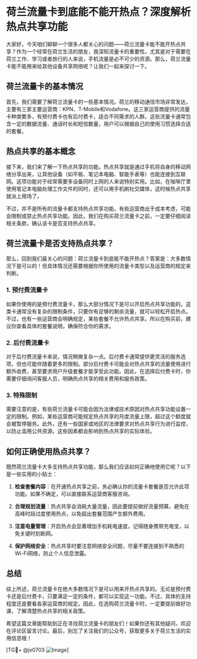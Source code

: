 # 荷兰流量卡到底能不能开热点？深度解析热点共享功能

大家好，今天咱们聊聊一个很多人都关心的问题——荷兰流量卡能不能开热点共享？作为一个经常在荷兰生活的朋友，我深知流量卡的重要性。尤其是对于需要在荷兰工作、学习或者旅行的人来说，手机流量是必不可少的资源。那么，荷兰流量卡能不能用来给其他设备共享网络呢？让我们一起来探讨一下。

## 荷兰流量卡的基本情况

首先，我们需要了解荷兰流量卡的一些基本情况。荷兰的移动通信市场非常发达，主要有三家主要运营商：KPN、T-Mobile和Vodafone。这三家运营商提供的流量卡种类繁多，有预付费卡也有后付费卡，适合不同需求的人群。这些流量卡通常包含一定的数据流量、通话时长和短信数量，用户可以根据自己的使用习惯选择合适的套餐。

## 热点共享的基本概念

接下来，我们来了解一下热点共享的功能。热点共享就是通过手机将自身的移动网络分享出来，让其他设备（如平板、笔记本电脑、智能手表等）也能连接到互联网。这项功能对于经常需要多设备同时上网的人来说特别实用。比如，在咖啡厅里使用笔记本电脑处理工作文件的同时，还可以用手机刷社交媒体，这时候热点共享就派上用场了。

不过，并不是所有的流量卡都支持热点共享功能。有些运营商出于成本考虑，可能会限制或禁止热点共享功能。因此，我们在购买荷兰流量卡之前，一定要仔细阅读相关条款，确认该卡是否支持热点共享。

## 荷兰流量卡是否支持热点共享？

那么，回到我们最关心的问题：荷兰流量卡到底能不能开热点？答案是：大多数情况下是可以的！但具体情况还需要根据你所使用的流量卡类型以及运营商的规定来判断。

### 1. 预付费流量卡
如果你使用的是预付费流量卡，那么大部分情况下是可以开启热点共享功能的。这类卡通常没有复杂的限制条件，只要你有足够的剩余流量，就可以轻松开启热点。不过，也有一些运营商会明确规定，某些套餐不允许热点共享。所以在购买前，建议你查看具体的套餐说明，确保符合你的需求。

### 2. 后付费流量卡
对于后付费流量卡来说，情况稍微复杂一点。后付费卡通常提供更灵活的服务选项，但也可能伴随着更多的限制。部分后付费卡可能会对热点共享的流量使用进行额外收费，甚至要求用户升级套餐才能享受此功能。因此，在选择后付费卡时，你需要仔细询问客服人员，明确热点共享的相关费用和服务政策。

### 3. 特殊限制
需要注意的是，有些荷兰流量卡可能会因为法律或技术原因对热点共享功能设置一定的限制。例如，某些运营商可能规定热点共享的月度流量上限，超过这个额度就会被暂停服务。此外，还有一些国家或地区的法律要求对热点共享行为进行监控，以防止滥用公共资源。这些因素都会影响到热点共享的实际体验。

## 如何正确使用热点共享？

既然荷兰流量卡大多支持热点共享功能，那么我们应该如何正确地使用它呢？以下是一些实用的小贴士：

1. **检查套餐内容**：在开通热点共享之前，务必确认你的流量卡套餐是否允许此项功能。如果不确定，可以直接联系运营商客服咨询。
   
2. **合理规划流量**：热点共享会消耗大量流量，因此要提前做好流量预算。避免在高峰时段过度使用热点，以免超出套餐范围产生额外费用。

3. **注意电量管理**：开启热点会显著增加手机耗电速度，记得随身携带充电宝，以免关键时刻断网。

4. **保护网络安全**：热点共享时要注意网络安全问题，尽量不要连接到不熟悉的Wi-Fi网络，防止个人信息泄露。

## 总结

综上所述，荷兰流量卡在绝大多数情况下是可以用来开热点共享的。无论是预付费卡还是后付费卡，只要满足一定的条件，都可以实现这一功能。不过，具体的支持程度还是要看各家运营商的规定。因此，在选购荷兰流量卡时，一定要提前做好功课，了解清楚热点共享的相关政策。

希望这篇文章能帮助到正在寻找荷兰流量卡的朋友们！如果你还有其他疑问，欢迎在评论区留言讨论。最后，别忘了关注我们的公众号，获取更多关于荷兰生活的实用信息哦！

[TG💪+ @jx0703 ![Image](https://github.com/user-attachments/assets/dbca1d08-cadb-493c-b0ec-ad6f7a83f270)]